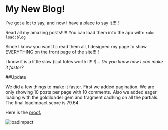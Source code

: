 # My New Blog!

I've got a lot to say, and now I have a place to say it!!!!!

Read all my amazing posts!!!!! You can load them into the app with: `rake load:blog`

Since I know you want to read them all, I designed my page to show EVERYTHING on the front page of the site!!!!!

I know it is a little slow (but totes worth it!!!!)... _Do you know how I can make it faster?_

##Update

We did a few things to make it faster. First we added pagination. We are only showing 10 posts per page with 10 comments. Also we added eager loading with the goldiloader gem and fragment caching on all the partials.  The final loadimpact score is 79.64.

Here is the [proof.](http://loadimpact.com/test/view/1821438)

![loadimpact](https://www.dropbox.com/s/w4yz1ikec4f6uu5/Screenshot%202014-10-15%2020.16.11.png?dl=0)
